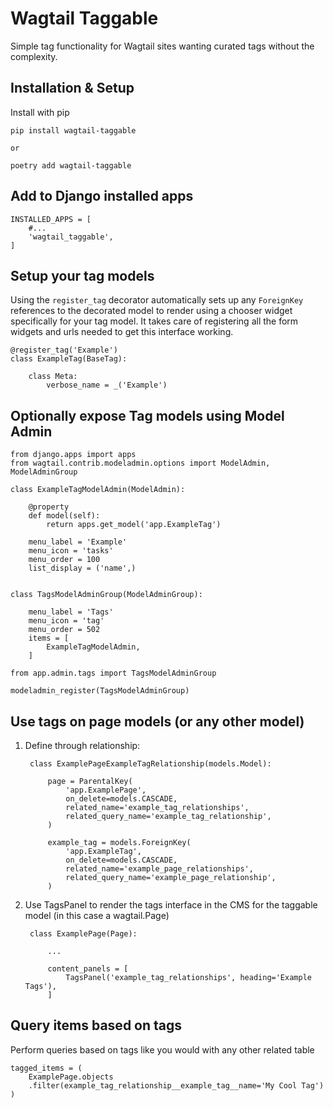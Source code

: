# Wagtail Taggable

Simple tag functionality for Wagtail sites wanting curated tags without the complexity.

## Installation & Setup

Install with pip

    pip install wagtail-taggable
    
    or
    
    poetry add wagtail-taggable

## Add to Django installed apps

    INSTALLED_APPS = [
        #...
        'wagtail_taggable',
    ]

## Setup your tag models

Using the `register_tag` decorator automatically sets up any `ForeignKey` references to the decorated model to render using a chooser widget specifically for your tag model. It takes care of registering all the form widgets and urls needed to get this interface working.

    @register_tag('Example')
    class ExampleTag(BaseTag):
    
        class Meta:
            verbose_name = _('Example')


## Optionally expose Tag models using Model Admin

    from django.apps import apps
    from wagtail.contrib.modeladmin.options import ModelAdmin, ModelAdminGroup

    class ExampleTagModelAdmin(ModelAdmin):
    
        @property
        def model(self):
            return apps.get_model('app.ExampleTag')
    
        menu_label = 'Example'
        menu_icon = 'tasks'
        menu_order = 100
        list_display = ('name',)
    
    
    class TagsModelAdminGroup(ModelAdminGroup):
    
        menu_label = 'Tags'
        menu_icon = 'tag'
        menu_order = 502
        items = [
            ExampleTagModelAdmin,
        ]

    from app.admin.tags import TagsModelAdminGroup

    modeladmin_register(TagsModelAdminGroup)


## Use tags on page models (or any other model)

1. Define through relationship:

        class ExamplePageExampleTagRelationship(models.Model):
    
            page = ParentalKey(
                'app.ExamplePage',
                on_delete=models.CASCADE,
                related_name='example_tag_relationships',
                related_query_name='example_tag_relationship',
            )
        
            example_tag = models.ForeignKey(
                'app.ExampleTag',
                on_delete=models.CASCADE,
                related_name='example_page_relationships',
                related_query_name='example_page_relationship',
            )

2. Use TagsPanel to render the tags interface in the CMS for the taggable model (in this case a wagtail.Page)

        class ExamplePage(Page):
    
            ...
    
            content_panels = [
                TagsPanel('example_tag_relationships', heading='Example Tags'),
            ]

## Query items based on tags

Perform queries based on tags like you would with any other related table

    tagged_items = (
        ExamplePage.objects
        .filter(example_tag_relationship__example_tag__name='My Cool Tag')
    )
